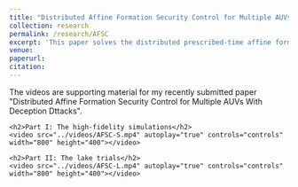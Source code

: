 ```yaml
---
title: "Distributed Affine Formation Security Control for Multiple AUVs With Deception Dttacks"
collection: research
permalink: /research/AFSC
excerpt: 'This paper solves the distributed prescribed-time affine formation security control problem for multiple autonomous underwater vehicles under deception attacks.'
venue:
paperurl:
citation:
---
```



<html lang="en">
<head>
    <meta charset="UTF-8">
    <meta name="viewport" content="width=device-width, initial-scale=1.0">
    <title>Supporting Material</title>
</head>
<body>
    <p>The videos are supporting material for my recently submitted paper "Distributed Affine Formation Security Control for Multiple AUVs With Deception Dttacks".</p>
    
    <h2>Part I: The high-fidelity simulations</h2>
    <video src="../videos/AFSC-S.mp4" autoplay="true" controls="controls" width="800" height="400"></video>

    <h2>Part II: The lake trials</h2>
    <video src="../videos/AFSC-L.mp4" autoplay="true" controls="controls" width="800" height="400"></video>

</body>
</html>
